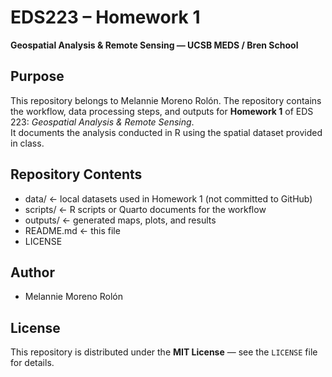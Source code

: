 # EDS223 – Homework 1

**Geospatial Analysis & Remote Sensing — UCSB MEDS / Bren School**

## Purpose  
This repository belongs to Melannie Moreno Rolón. The repository contains the workflow, data processing steps, and outputs for **Homework 1** of EDS 223: *Geospatial Analysis & Remote Sensing*.  
It documents the analysis conducted in R using the spatial dataset provided in class.

## Repository Contents

- data/ ← local datasets used in Homework 1 (not committed to GitHub)
- scripts/ ← R scripts or Quarto documents for the workflow
- outputs/ ← generated maps, plots, and results
- README.md ← this file
- LICENSE

## Author  
- Melannie Moreno Rolón

## License
This repository is distributed under the **MIT License** — see the `LICENSE` file for details.